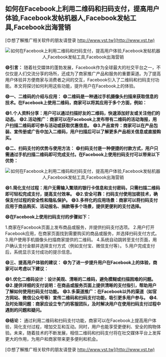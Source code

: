 ## **如何在Facebook上利用二维码和扫码支付，提高用户体验,Facebook发帖机器人,Facebook发帖工具,Facebook出海营销**

[😍想了解推广相关软件的朋友请登录 http://www.vst.tw](http://www.vst.tw)

 <center><img src="https://vst.tw/MP4/tuiguang/png/4.png" alt="如何在Facebook上利用二维码和扫码支付，提高用户体验,Facebook发帖机器人,Facebook发帖工具,Facebook出海营销"></center>

**😄引言：**
随着社交媒体的蓬勃发展，Facebook作为全球最大的社交平台之一，不仅仅是人们交流分享的场所，还成为了商家推广产品和服务的重要渠道。为了提高用户体验并方便商家与消费者之间的交互，Facebook引入了二维码和扫码支付功能。本文将探讨如何利用这些功能，提升用户在Facebook上的体验。

**😄一、二维码的介绍与应用：**
**😄二维码是一种通过手机摄像头扫描来获取信息的技术。在Facebook上使用二维码，商家可以将其应用于多个方面，例如：**

**😄1.个人资料分享：用户可以通过扫描好友的二维码，快速添加好友或关注他们的动态。**
**😄2.活动推广：商家可以在Facebook上发布带有二维码的活动海报，用户扫描二维码即可参与活动或获取优惠信息。**
**😄3.产品宣传：商家可以在产品包装、宣传册或广告中加入二维码，用户扫描后可以了解更多产品相关信息或直接购买。**

**😄二、扫码支付的优势与使用方法：**
**😄扫码支付是一种便捷的付款方式，用户只需通过手机扫描二维码即可完成支付。在Facebook上使用扫码支付可以带来以下优势：**

 <center><img src="https://vst.tw/MP4/tuiguang/png/4.png" alt="如何在Facebook上利用二维码和扫码支付，提高用户体验,Facebook发帖机器人,Facebook发帖工具,Facebook出海营销"></center>

**😄1.简化支付过程：用户无需输入繁琐的银行卡信息和支付密码，只需扫描二维码即可轻松完成支付，提高支付效率。**
**😄2.安全可靠：扫码支付使用加密技术，确保支付过程的安全性和隐私保护。**
**😄3.多样化的应用场景：商家可以将扫码支付应用于商品购买、活动报名、捐款等多个场景，提供更便利的支付选择。**

**😄在Facebook上使用扫码支付的步骤如下：**

1.商家在Facebook页面上发布商品或服务，并提供扫码支付选项。
2.用户打开Facebook应用，在商家页面找到需要购买的商品或服务，并选择扫码支付方式。
3.用户使用手机摄像头扫描商家提供的二维码。
4.系统自动跳转至支付页面，用户确认支付金额并选择支付方式（例如支付宝、微信支付等）。
5.用户完成支付后，系统显示支付成功的提示信息。

**😄三、提高用户体验的建议：**
**😄为了进一步提升用户在Facebook上的体验，商家可以考虑以下建议：**

**😄1.优化二维码设计：设计美观、清晰的二维码，避免模糊或扫描困难的问题。**
**😄2.提供详细的支付说明：在商品或服务页面上提供清晰的支付指引，帮助用户了解如何使用扫码支付功能。**
**😄3.多渠道推广：在Facebook以外的渠道（如官方网站、微信公众号等）宣传二维码和扫码支付功能，吸引更多用户参与。**
**😄4.及时处理问题：商家应设立专门的客服团队，及时解决用户在使用扫码支付过程中遇到的问题和疑问。**

**😄结论：**
通过利用二维码和扫码支付功能，商家可以在Facebook上提高用户体验，简化支付过程，增加交互和互动。同时，用户也能享受更便利、安全的购物体验。未来，随着技术的不断发展，相信二维码和扫码支付将在社交媒体平台上发挥更大的作用，为用户和商家带来更多便利和机会。

[😍想了解推广相关软件的朋友请登录 http://www.vst.tw](http://www.vst.tw)



